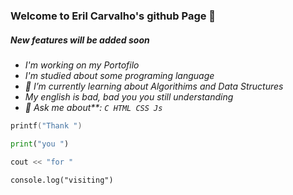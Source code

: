 ### Welcome to Eril Carvalho's github Page 👋

##### _New features will be added soon_

- _I'm working on my Portofilo_
- _I'm studied about some programing language_
- _🌱 I’m currently learning about Algorithims and Data Structures_
- _My english is bad, bad you you still understanding_
- _💬 Ask me about**: `C HTML CSS Js`_

```C
printf("Thank ")
```
```Python
print("you ")
```
```Cpp
cout << "for "
```
```Js
console.log("visiting")
````

<!--
**erilshackle/erilshackle** is a ✨ _special_ ✨ repository because its `README.md` (this file) appears on your GitHub profile.

Here are some ideas to get you started:

- 🔭 I’m currently working on ...
- 🌱 I’m currently learning ...
- 👯 I’m looking to collaborate on ...
- 🤔 I’m looking for help with ...
- 💬 Ask me about ...
- 📫 How to reach me: ...
- 😄 Pronouns: ...
- ⚡ Fun fact: ...
-->
